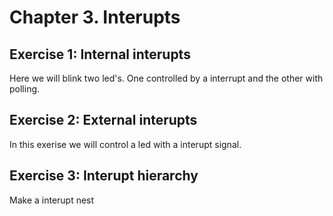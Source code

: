 # Chapter 3. Interupts

## Exercise 1: Internal interupts

Here we will blink two led's. One controlled by a interrupt and the other with polling. 

## Exercise 2: External interupts 

In this exerise we will control a led with a interupt signal. 

## Exercise 3: Interupt hierarchy

Make a interupt nest